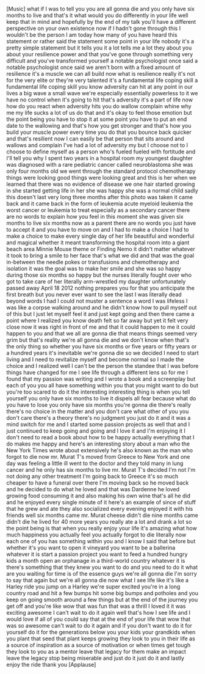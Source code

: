 
[Music]
what if I was to tell you you are all
gonna die and you only have six months
to live and that&#39;s it what would you do
differently in your life well keep that
in mind and hopefully by the end of my
talk you&#39;ll have a different perspective
on your own existence now if I hadn&#39;t
gone through this I wouldn&#39;t be the
person I am today how many of you have
heard this statement or rather said the
statement some point in your life nobody
it&#39;s a pretty simple statement but it
tells you it a lot tells me a lot they
about you about your resilience power
and that you&#39;ve gone through something
very difficult and you&#39;ve transformed
yourself a notable psychologist once
said a notable psychologist once said we
aren&#39;t born with a fixed amount of
resilience it&#39;s a muscle we can all
build now what is resilience really it&#39;s
not for the very elite or they&#39;re very
talented it&#39;s a fundamental life coping
skill a fundamental life coping skill
you know adversity can hit at any point
in our lives a big wave a small wave
we&#39;re especially essentially powerless
to it we have no control when it&#39;s going
to hit
that&#39;s adversity it&#39;s a part of life now
how do you react when adversity hits you
do wallow complain whine why me my life
sucks a lot of us do that and it&#39;s okay
to feel those emotion but the point
being you have to stop it at some point
you have to put an end date to the
wallowing and that&#39;s how you get
stronger and that&#39;s how you build your
muscle power every time you do that you
bounce back quicker and that&#39;s resilient
now I can easily be that person that
sits around and wallows and complain
I&#39;ve had a lot of adversity my
but I choose not to I choose to define
myself as a person who&#39;s fueled fueled
with fortitude and I&#39;ll tell you why I
spent two years in a hospital room my
youngest daughter was diagnosed with a
rare pediatric cancer called
neuroblastoma she was only four months
old we went through the standard
protocol chemotherapy things were
looking good things were looking great
and this is her when we learned that
there was no evidence of disease we one
hair started growing in she started
getting life in her she was happy she
was a normal child sadly this doesn&#39;t
last very long three months after this
photo was taken it came back and it came
back in the form of leukemia acute
myeloid leukemia the worst cancer or
leukemia to treat especially as a
secondary cancer there are no words to
explain how you feel in this moment she
was given six months to live six months
now as a parent there are no words you
just have to accept it and you have to
move on and I had to make a choice I had
to make a choice to make every single
day of her life
beautiful and wonderful and magical
whether it meant transforming the
hospital room into a giant beach area
Minnie Mouse theme or Finding Nemo it
didn&#39;t matter whatever it took to bring
a smile to her face that&#39;s what we did
and that was the goal in-between the
needle pokes or transfusions and
chemotherapy and isolation it was the
goal was to make her smile and she was
so happy during those six months so
happy
but the nurses literally fought over who
got to take care of her literally
arm-wrestled my daughter unfortunately
passed away April 18 2012 nothing
prepares you for that you anticipate the
first breath but you never ever want to
see the last I was literally dead beyond
words I had I could not muster a
sentence a word I was lifeless I was
like a corpse walking around and he
didn&#39;t know how to pull myself out of
this but I just let myself feel it and
just kept going and then there came a
point where I realized you know death
felt so far away but yet it felt very
close now it was right in front of me
and that it could happen to me it could
happen to you and that we all are gonna
die that means things seemed very grim
but that&#39;s reality we&#39;re all gonna die
and we don&#39;t know when that&#39;s the only
thing so whether you have six months or
five years or fifty years or a hundred
years it&#39;s inevitable we&#39;re gonna die so
we decided I need to start living and I
need to revitalize myself and become
normal so I made the choice and I
realized well I can&#39;t be the person the
standee that I was before things have
changed for me I see life through a
different lens so for me I found that my
passion was writing and I wrote a book
and a screenplay but each of you you all
have something within you that you might
want to do but you&#39;re too scared to do
it the interesting interesting thing is
when you tell yourself you only have six
months to live it dispels all fear
because what do you have to lose you
only have six months you&#39;re gonna die
there&#39;s really there&#39;s no choice in the
matter and you don&#39;t care what other
of you you don&#39;t care there&#39;s a theory
there&#39;s no judgment you just do it and
it was a mind switch for me and I
started some passion projects as well
that and I just continued to keep going
and going and I love it and I&#39;m enjoying
it I don&#39;t need to read a book about how
to be happy actually everything that I
do makes me happy and here&#39;s an
interesting story about a man who the
New York Times wrote about extensively
he&#39;s also known as the man who forgot to
die now mr. Murat T&#39;s moved from Greece
to New York and one day was feeling a
little ill went to the doctor and they
told many in lung cancer and he only has
six months to live
mr. Murat T&#39;s decided I&#39;m not I&#39;m not
doing any other treatment I&#39;m going back
to Greece it&#39;s so much cheaper to have a
funeral over there I&#39;m moving back so he
moved back and he decided to do what he
loved
and that was Dardenne he loved growing
food consuming it and also making his
own wine that&#39;s all he did and he
enjoyed every single minute of it
here&#39;s an example of since of stuff that
he grew and ate they also socialized
every evening enjoyed it with his
friends well six months came mr. Murat
cheese didn&#39;t die nine months came
didn&#39;t die he lived for 40 more years
you really ate a lot and drank a lot so
the point being is that when you really
enjoy your life
it&#39;s amazing what how much happiness you
actually feel you actually forgot to die
literally now each one of you has
something within you and I know I said
that before but whether it&#39;s you want to
open it vineyard you want to be a
ballerina whatever it is start a passion
project you want to feed a hundred
hungry kids a month open an orphanage in
a third-world country whatever it is
there&#39;s something that they knew you
want to do and you need to do it
what are you waiting for time is of the
essence guys we&#39;re all gonna die I&#39;m
sorry to say that again but we&#39;re all
gonna die now what I see life like it&#39;s
like a Harley ride you jump on a Harley
we&#39;re super excited you&#39;re in a long
country road and hit a few bumps hit
some big bumps and potholes and you keep
on going smooth around a few things but
at the end of the journey you get off
and you&#39;re like wow that was fun that
was a thrill I loved it it was exciting
awesome I can&#39;t wait to do it again well
that&#39;s how I see life and I would love
if all of you could say that at the end
of your life
that wow that was so awesome can&#39;t wait
to do it again and if you don&#39;t want to
do it for yourself do it for the
generations below you your kids your
grandkids when you plant that seed that
plant keeps growing they look to you in
their life as a source of inspiration as
a source of motivation or when times get
tough they look to you as a mentor leave
that legacy for them
make an impact leave the legacy stop
being miserable and just do it just do
it
and lastly enjoy the ride thank you
[Applause]

